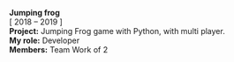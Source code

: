 **Jumping frog**  
[ 2018 – 2019 ]  
**Project:** Jumping Frog game with Python, with multi player.  
**My role:** Developer  
**Members:** Team Work of 2  
